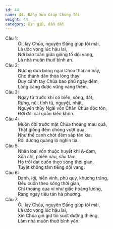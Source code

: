```yaml
---
id: 44
name: 44. Đấng Xưa Giúp Chúng Tôi
weight: 44
category: Gìn giữ, dẫn dắt
---
```

<dl><dt>Câu 1:</dt><dd data-verse="1">Ôi, lạy Chúa, nguyện Đấng giúp tôi mãi, <br/>Là ước vọng lúc hậu lai, <br/>Nơi bảo toàn giữa giông tố dội vang, <br/>Là nhà muôn thuở bình an. </dd><dt>Câu 2:</dt><dd data-verse="2">Nương dựa bóng ngai Chúa thái an bấy, <br/>Cho thánh dân thỏa lòng thay! <br/>Duy cánh tay Chúa bao phủ ngày đêm, <br/>Lòng càng được vững vàng thêm. </dd><dt>Câu 3:</dt><dd data-verse="3">Ngay từ trước khi có biển, sông, đất, <br/>Rừng, núi, tinh tú, nguyệt, nhật, <br/>Nguyên thủy Ngài vốn Chân Chúa độc tôn, <br/>Đời đời cai quản kiền khôn. </dd><dt>Câu 4:</dt><dd data-verse="4">Muôn đời trước mặt Chúa thoáng mau quá, <br/>Thật giống đêm chóng vượt qua, <br/>Như thể canh chót đêm sắp tàn kia, <br/>Rồi dương quang ló nghìn tia. </dd><dt>Câu 5:</dt><dd data-verse="5">Nhân loại vốn thuộc huyết khí A-đam, <br/>Sờn chí, phiền não, sầu tâm, <br/>Họ trôi dạt cuốn theo sóng thời gian, <br/>Tuyệt không tăm tiếng dội vang. </dd><dt>Câu 6:</dt><dd data-verse="6">Danh, lợi, hiển vinh, phú quý, khương tráng, <br/>Đều cuốn theo sóng thời gian, <br/>Chỉ thoáng qua ví như giấc hoàng lương, <br/>Rạng ngày tiêu tán hà phương. </dd><dt>Câu 7:</dt><dd data-verse="7">Ôi, lạy Chúa, nguyên Đấng giúp tôi mãi, <br/>Là ước vọng lúc hậu lai, <br/>Xin Chúa gìn giữ tôi suốt đường thiêng, <br/>Làm nhà muôn thuở bình yên. </dd></dl>
